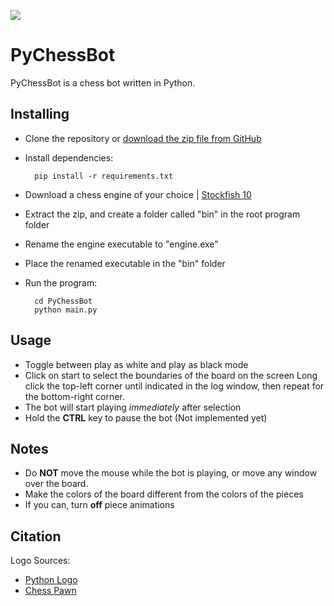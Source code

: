 ![](https://i.imgur.com/nXCZXwm.png)


# PyChessBot

PyChessBot is a chess bot written in Python. 

Installing
----------
- Clone the repository or [download the zip file from GitHub](https://github.com/LouisAsanaka/PyChessBot/archive/master.zip)
- Install dependencies:

        pip install -r requirements.txt

- Download a chess engine of your choice | [Stockfish 10](https://stockfishchess.org/files/stockfish-10-win.zip)
- Extract the zip, and create a folder called "bin" in the root program folder
- Rename the engine executable to "engine.exe"
- Place the renamed executable in the "bin" folder

- Run the program:

        cd PyChessBot
        python main.py
    
Usage
-----

- Toggle between play as white and play as black mode
- Click on start to select the boundaries of the board on the screen
Long click the top-left corner until indicated in the log window,
then repeat for the bottom-right corner.
- The bot will start playing _immediately_ after selection
- Hold the **CTRL** key to pause the bot (Not implemented yet)

Notes
-----

- Do **NOT** move the mouse while the bot is playing, or move any window over the board.
- Make the colors of the board different from the colors of the pieces
- If you can, turn **off** piece animations


Citation
--------
Logo Sources:
- [Python Logo](https://commons.wikimedia.org/wiki/File:Python-logo-notext.svg)
- [Chess Pawn](https://www.clipartmax.com/middle/m2H7i8b1m2H7m2b1_pawn-chess-figure-chess/)